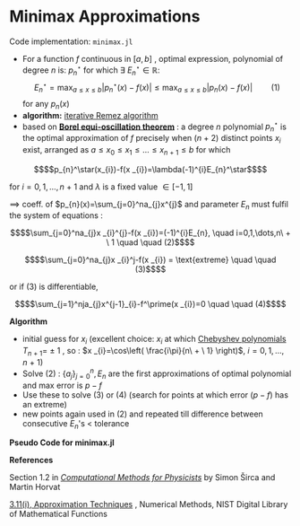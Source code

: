 # Minimax Approximations

Code implementation: `minimax.jl`

- For a function $f$ continuous in $[a,b]$ , optimal expression, polynomial of degree $n$ is: $p_{n}^\star \text{ for which } \exists \ E_{n}^\star \in  \mathbb{R}:$ 
	$$E_{n}^\star=\max_{a\leq x\leq b}|p^\star_{n}(x)-f(x)|\leq \max_{a\leq x\leq b}|p_{n}(x)-f(x)| \quad \quad   (1)$$
	for any $p_{n}(x)$ 
- **algorithm:** [iterative Remez algorithm](https://en.wikipedia.org/wiki/Remez_algorithm) 
- based on **[Borel equi-oscillation theorem](https://en.wikipedia.org/wiki/Equioscillation_theorem)** : a degree $n$ polynomial $p^\star_{n}$ is the optimal approximation of $f$ precisely when $(n\ + \ 2)$ distinct points $x_{i}$ exist, arranged as $a\leq x_{0}\leq x_{1}\leq\dots\leq x_{n\ + \ 1}\leq b$ for which 

```math
$$p_{n}^\star(x_{i})-f(x _{i})=\lambda(-1)^{i}E_{n}^\star$$
```

for $i=0,1,\dots,n\ + \ 1$ and $\lambda$ is a fixed value $\in [-1,1]$ 

$\implies$ coeff. of $p_{n}(x)=\sum_{j=0}^na_{j}x^{j}$ and parameter $E_{n}$ must fulfil the system of equations :

```math
$$\sum_{j=0}^na_{j}x _{i}^{j}-f(x _{i})=(-1)^{i}E_{n}, \quad  i=0,1,\dots,n\ + \  1 \quad  \quad  (2)$$
```

```math
$$\sum_{j=0}^na_{j}x _{i}^j-f(x _{i}) = \text{extreme} \quad  \quad  (3)$$
```
 or if $(3)$ is differentiable, 
 
```math
$$\sum_{j=1}^nja_{j}x^{j-1}_{i}-f^\prime(x _{i})=0 \quad   \quad  (4)$$
```

**Algorithm**
- initial guess for $x _{i}$ (excellent choice: $x _{i}$ at which [Chebyshev polynomials](https://en.wikipedia.org/wiki/Chebyshev_polynomials) $T_{n\ + \ 1}=\ \pm \ 1$ , so : $x _{i}=\cos\left( \frac{i\pi}{n\ + \ 1} \right)$, $i=0,1,\dots,n\ + \ 1$) 
- Solve $(2)$ : $\{ a_{j} \}_{j=0}^n, E_{n}$ are the first approximations of optimal polynomial and max error is $p-f$ 
- Use these to solve $(3)$ or $(4)$ (search for points at which error $(p-f)$ has an extreme)
- new points again used in $(2)$ and repeated till difference between consecutive $E_{n}$'s $<$ tolerance

**Pseudo Code for minimax.jl**



**References**

Section 1.2 in [*Computational Methods for Physicists*](https://link.springer.com/book/10.1007/978-3-319-78619-3) by Simon Širca and Martin Horvat 

[3.11(i), Approximation Techniques](https://dlmf.nist.gov/3.11)  , Numerical Methods, NIST Digital Library of Mathematical Functions 
